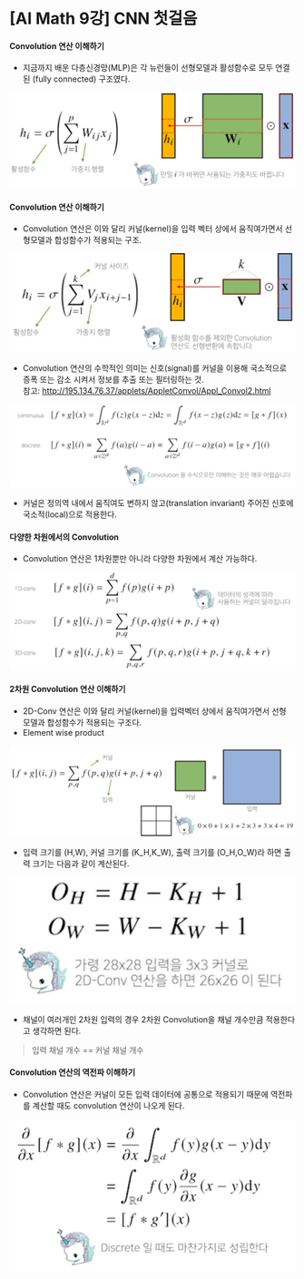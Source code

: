 # [AI Math 9강] CNN 첫걸음
#### Convolution 연산 이해하기
- 지금까지 배운 다층신경망(MLP)은 각 뉴런들이 선형모델과 활성함수로 모두 연결된 (fully connected) 구조였다.

![내적](./image/4.JPG)<br>

#### Convolution 연산 이해하기
- Convolution 연산은 이와 달리 커널(kernel)을 입력 벡터 상에서 움직여가면서 선형모델과 합성함수가 적용되는 구조.

![convolution](./image/5.JPG)<br>

- Convolution 연산의 수학적인 의미는 신호(signal)를 커널을 이용해 국소적으로 증폭 또는 감소 시켜서 정보를 추출 또는 필터링하는 것.<br>
참고: http://195.134.76.37/applets/AppletConvol/Appl_Convol2.html

![convolution_equation](./image/6.JPG)<br>

- 커널은 정의역 내에서 움직여도 변하지 않고(translation invariant) 주어진 신호에 국소적(local)으로 적용한다.

#### 다양한 차원에서의 Convolution
- Convolution 연산은 1차원뿐만 아니라 다양한 차원에서 계산 가능하다.

![convolution_dimension](./image/7.JPG)<br>

#### 2차원 Convolution 연산 이해하기
- 2D-Conv 연산은 이와 달리 커널(kernel)을 입력벡터 상에서 움직여가면서 선형 모델과 합성함수가 적용되는 구조다.
- Element wise product

![2d_convolution](./image/8.JPG)<br>

- 입력 크기를 (H,W), 커널 크기를 (K_H,K_W), 출력 크기를 (O_H,O_W)라 하면 출력 크기는 다음과 같이 계산된다.

![Output_size](./image/9.JPG)<br>

- 채널이 여러개인 2차원 입력의 경우 2차원 Convolution을 채널 개수만큼 적용한다고 생각하면 된다.
> 입력 채널 개수 == 커널 채널 개수

#### Convolution 연산의 역전파 이해하기
- Convolution 연산은 커널이 모든 입력 데이터에 공통으로 적용되기 때문에 역전파를 계산할 때도 convolution 연산이 나오게 된다.

![Convolution_backpropagation](./image/10.JPG)<br>

